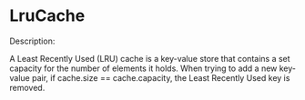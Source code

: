LruCache
========

Description:

A Least Recently Used (LRU) cache is a key-value store that contains a set capacity for the number of elements it holds. When trying to add a new key-value pair, if cache.size == cache.capacity, the Least Recently Used key is removed.